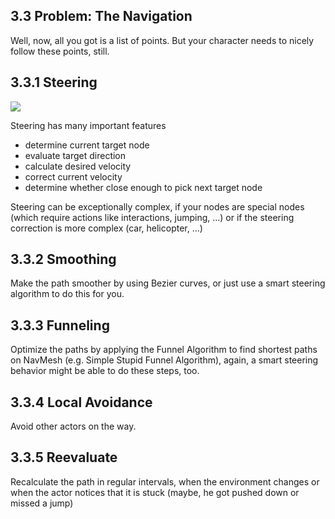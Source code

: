 ## 3.3 Problem: The Navigation

Well, now, all you got is a list of points. But your character needs to nicely follow these points, still.

## 3.3.1 Steering

<img src="https://arongranberg.com/astar/docs/images/aipath_variables.png">

Steering has many important features
- determine current target node
- evaluate target direction
- calculate desired velocity
- correct current velocity
- determine whether close enough to pick next target node

Steering can be exceptionally complex, if your nodes are special nodes (which require actions like interactions, jumping, ...) or if the steering correction is more complex (car, helicopter, ...)

## 3.3.2 Smoothing
Make the path smoother by using Bezier curves, or just use a smart steering algorithm to do this for you.

## 3.3.3 Funneling
Optimize the paths by applying the Funnel Algorithm to find shortest paths on NavMesh (e.g. Simple Stupid Funnel Algorithm), again, a smart steering behavior might be able to do these steps, too.

## 3.3.4 Local Avoidance
Avoid other actors on the way.

## 3.3.5 Reevaluate
Recalculate the path in regular intervals, when the environment changes or when the actor notices that it is stuck (maybe, he got pushed down or missed a jump)

